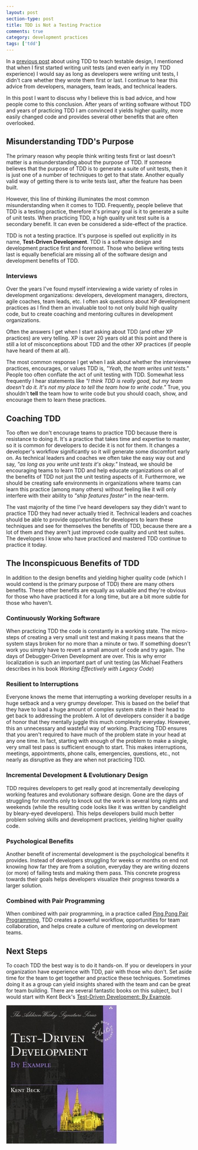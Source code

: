 ```yaml
---
layout: post
section-type: post
title: TDD is Not a Testing Practice 
comments: true
category: development practices
tags: ['tdd']
---
```


In a [previous post](/2015/10/25/use-tdd-to-teach-testable-design.html) about using TDD to teach testable design, I mentioned that when I first started writing unit tests (and even early in my TDD experience) I would say as long as developers were writing unit tests, I didn't care whether they wrote them first or last. I continue to hear this advice from developers, managers, team leads, and technical leaders.

In this post I want to discuss why I believe this is bad advice, and how people come to this conclusion. After years of writing software without TDD and years of practicing TDD I am convinced it yields higher quality, more easily changed code and provides several other benefits that are often overlooked. 

## Misunderstanding TDD's Purpose

The primary reason why people think writing tests first or last doesn't matter is a misunderstanding about the purpose of TDD. If someone believes that the purpose of TDD is to generate a suite of unit tests, then it is just one of a number of techniques to get to that state. Another equally valid way of getting there is to write tests last, after the feature has been built. 

However, this line of thinking illuminates the most common misunderstanding when it comes to TDD. Frequently, people believe that TDD is a testing practice, therefore it's primary goal is it to generate a suite of unit tests. When practicing TDD, a high quality unit test suite is a secondary benefit. It can even be considered a side-effect of the practice.  

TDD is not a testing practice. It's purpose is spelled out explicitly in its name, **Test-Driven Development**. TDD is a software design and development practice first and foremost. Those who believe writing tests last is equally beneficial are missing all of the software design and development benefits of TDD. 

### Interviews

Over the years I've found myself interviewing a wide variety of roles in development organizations: developers, development managers, directors, agile coaches, team leads, etc. I often ask questions about XP development practices as I find them an invaluable tool to not only build high quality code, but to create coaching and mentoring cultures in development organizations.


Often the answers I get when I start asking about TDD (and other XP practices) are very telling. XP is over 20 years old at
 this point and there is still a lot of misconceptions about TDD and the other XP practices (if people have heard of them at all). 

The most common response I get when I ask about whether the interviewee practices, encourages, or values TDD is, _"Yeah, the team writes unit tests."_ People too often conflate the act of unit testing with TDD. Somewhat less frequently I hear statements like _"I think TDD is really good, but my team doesn't do it. It's not my place to tell the team how to write code."_ True, you shouldn't **tell** the team how to write code but you should coach, show, and encourage them to learn these practices. 

## Coaching TDD

Too often we don't encourage teams to practice TDD because there is resistance to doing it. It's a practice that takes time
 and expertise to master, so it is common for developers to decide it is not for them. It changes a developer's workflow significantly so it will generate some discomfort early on. As technical leaders and coaches we often take the easy way out and say, _"as long as you write unit tests it's okay."_ Instead, we should be encouraging teams to learn TDD and help educate organizations on all of the benefits of TDD not just the unit testing aspects of it. Furthermore, we should be creating safe environments in organizations where teams can learn this practice (among many others) without feeling like it will only interfere with their ability to _"ship features faster"_ in the near-term.  

The vast majority of the time I've heard developers say they didn't want to practice TDD they had never actually tried it. Technical leaders and coaches should be able to provide opportunities for developers to learn these techniques and see for themselves the benefits of TDD, because there are a lot of them and they aren't just improved code quality and unit test suites. The developers I know who have practiced and mastered TDD continue to practice it today.

## The Inconspicuous Benefits of TDD

In addition to the design benefits and yielding higher quality code (which I would contend is the primary purpose of TDD)
 there are many others benefits. These other benefits are equally as valuable and they're obvious for those who have practiced
  it for a long time, but are a bit more subtle for those who haven't.

### Continuously Working Software

When practicing TDD the code is constantly in a working state. The micro-steps of creating a very small unit test and making it pass means that the system stays broken for no more than a minute or two. If something doesn't work you simply have to revert a small amount of code and try again. The days of Debugger-Driven Development are over. This is why error localization is such an important part of unit testing (as Michael Feathers describes in his book _Working Effectively with Legacy Code_)

### Resilient to Interruptions

Everyone knows the meme that interrupting a working developer results in a huge setback and a very grumpy developer. This is based on the belief that they have to load a huge amount of complex system state in their head to get back to addressing the
 problem. A lot of developers consider it a badge of honor that they mentally juggle this much complexity everyday. However, this an unnecessary and wasteful way of working. Practicing TDD ensures that you aren't required to have much of the problem state in your head at any one time. In fact, starting with enough of the problem to make a single, very small test pass is sufficient enough to start. This makes interruptions, meetings, appointments, phone calls, emergencies, questions, etc., not nearly as disruptive as they are when not practicing TDD. 

### Incremental Development & Evolutionary Design

TDD requires developers to get really good at incrementally developing working features and evolutionary software design. Gone are the days of struggling for months only to knock out the work in several long nights and weekends (while the resulting code looks like it was written by candlelight by bleary-eyed developers). This helps developers build much better problem solving skills and development practices, yielding higher quality code. 

### Psychological Benefits

Another benefit of incremental development is the psychological benefits it provides. Instead of developers struggling for
 weeks or months on end not knowing how far they are from a solution, everyday they are writing dozens (or more) of failing tests and making them pass. This concrete progress towards their goals helps developers visualize their progress towards a larger solution. 

### Combined with Pair Programming

When combined with pair programming, in a practice called [Ping Pong Pair Programming](/2015/04/18/ping-pong-pair-programming.html), TDD creates a powerful workflow,
 opportunities for team collaboration, and helps create a culture of mentoring on development teams.

## Next Steps

To coach TDD the best way is to do it hands-on. If you or developers in your organization have experience with TDD, pair with those who don't. Set aside time for the team to get together and practice these techniques. Sometimes doing it as a group can yield insights shared with the team and can be great for team building. There are several fantastic books on this subject, but I would start with Kent Beck's [Test-Driven Development: By Example](https://www.amazon.com/Test-Driven-Development-Kent-Beck/dp/0321146530/ref=sr_1_1?s=books&ie=UTF8&qid=1495277882&sr=1-1&keywords=tdd+by+example).

<img class="img-responsive" src="/img/tdd_by_example.jpg" />